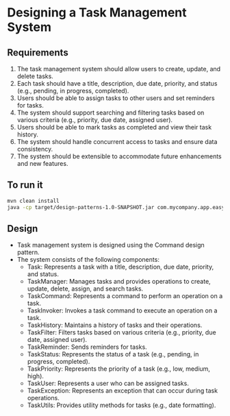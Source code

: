 # Designing a Task Management System

## Requirements

1. The task management system should allow users to create, update, and delete tasks.
2. Each task should have a title, description, due date, priority, and status (e.g., pending, in progress, completed).
3. Users should be able to assign tasks to other users and set reminders for tasks.
4. The system should support searching and filtering tasks based on various criteria (e.g., priority, due date, assigned user).
5. Users should be able to mark tasks as completed and view their task history.
6. The system should handle concurrent access to tasks and ensure data consistency.
7. The system should be extensible to accommodate future enhancements and new features.

## To run it

```bash
mvn clean install
java -cp target/design-patterns-1.0-SNAPSHOT.jar com.mycompany.app.easy.task_manager.Main
```

## Design

- Task management system is designed using the Command design pattern.
- The system consists of the following components:
  - Task: Represents a task with a title, description, due date, priority, and status.
  - TaskManager: Manages tasks and provides operations to create, update, delete, assign, and search tasks.
  - TaskCommand: Represents a command to perform an operation on a task.
  - TaskInvoker: Invokes a task command to execute an operation on a task.
  - TaskHistory: Maintains a history of tasks and their operations.
  - TaskFilter: Filters tasks based on various criteria (e.g., priority, due date, assigned user).
  - TaskReminder: Sends reminders for tasks.
  - TaskStatus: Represents the status of a task (e.g., pending, in progress, completed).
  - TaskPriority: Represents the priority of a task (e.g., low, medium, high).
  - TaskUser: Represents a user who can be assigned tasks.
  - TaskException: Represents an exception that can occur during task operations.
  - TaskUtils: Provides utility methods for tasks (e.g., date formatting).
